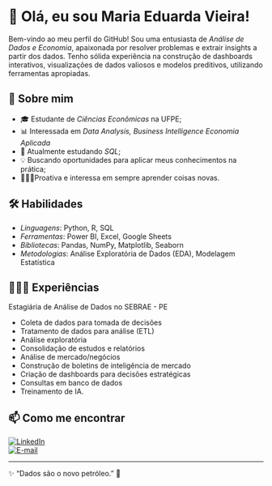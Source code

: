 # 👋 Olá, eu sou Maria Eduarda Vieira!

Bem-vindo ao meu perfil do GitHub! Sou uma entusiasta de *Análise de Dados e Economia*, apaixonada por resolver problemas e extrair insights a partir dos dados. Tenho sólida experiência na construção de dashboards interativos, visualizações de dados valiosos e modelos preditivos, utilizando ferramentas apropiadas.

## 🔎 Sobre mim
- 🎓 Estudante de *Ciências Econômicas* na UFPE;
- 📊 Interessada em *Data Analysis, Business Intelligence Economia Aplicada*
- 🚀 Atualmente estudando *SQL*;
- 💡 Buscando oportunidades para aplicar meus conhecimentos na prática;
- 👩🏽‍⚕️Proativa e interessa em sempre aprender coisas novas.

## 🛠️ Habilidades
- *Linguagens*: Python, R, SQL
- *Ferramentas*: Power BI, Excel, Google Sheets
- *Bibliotecas*: Pandas, NumPy, Matplotlib, Seaborn
- *Metodologias*: Análise Exploratória de Dados (EDA), Modelagem Estatística

## 👩🏽‍💻 Experiências 
Estagiária de Análise de Dados no SEBRAE - PE
- Coleta de dados para tomada de decisões
- Tratamento de dados para análise (ETL)
- Análise exploratória
- Consolidação de estudos e relatórios
- Análise de mercado/negócios
- Construção de boletins de inteligência de mercado
- Criação de dashboards para decisões estratégicas
- Consultas em banco de dados
- Treinamento de IA.

## 📫 Como me encontrar
[![LinkedIn](https://img.shields.io/badge/LinkedIn-000?style=for-the-badge&logo=linkedin&logoColor=blue)](https://www.linkedin.com/in/seu-usuario)  
[![E-mail](https://img.shields.io/badge/E--mail-000?style=for-the-badge&logo=gmail&logoColor=red)](mailto:mariaeduardavieiraper@gmail.com)  

---

✨ “Dados são o novo petróleo.” 🚀
